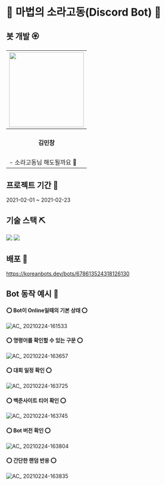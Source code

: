 # 🌸 마법의 소라고동(Discord Bot) 🌸

## 봇 개발 🏵

|<a href="https://github.com/superpangE"><img src = "https://avatars0.githubusercontent.com/u/62474560?s=460&v=4" width="200" height="200"/></a>
|------|
|<div align ="center"><h4>김민창</h4><div>|
|- 소라고동님 해도될까요 🌵|
  
## 프로젝트 기간 🌸

2021-02-01 ~ 2021-02-23

## 기술 스택 ⛏
![](https://img.shields.io/badge/python-v3.8.5-red)
![](https://img.shields.io/badge/bot-Discord-blue?style=flat-square)

## 배포 🍁

https://koreanbots.dev/bots/678613524318126130

## Bot 동작 예시 🌻

<div>

#### ⭕ Bot이 Online일때의 기본 상태 ⭕
![AC_ 20210224-161533](https://user-images.githubusercontent.com/62474560/108963458-75ab7700-76bd-11eb-82f6-66393e2f5452.gif)

#### ⭕ 명령어를 확인할 수 있는 구문 ⭕
![AC_ 20210224-163657](https://user-images.githubusercontent.com/62474560/108964894-6cbba500-76bf-11eb-9975-3b083d760414.gif)

#### ⭕ 대회 일정 확인 ⭕
![AC_ 20210224-163725](https://user-images.githubusercontent.com/62474560/108964903-704f2c00-76bf-11eb-9dcd-f87f45f46f69.gif)

#### ⭕ 백준사이트 티어 확인 ⭕
![AC_ 20210224-163745](https://user-images.githubusercontent.com/62474560/108964912-734a1c80-76bf-11eb-8097-cb9f22826d7e.gif)

#### ⭕ Bot 버전 확인 ⭕
![AC_ 20210224-163804](https://user-images.githubusercontent.com/62474560/108964916-7513e000-76bf-11eb-8702-609b8a733b35.gif)

#### ⭕ 간단한 랜덤 반응 ⭕
![AC_ 20210224-163835](https://user-images.githubusercontent.com/62474560/108964917-77763a00-76bf-11eb-899e-af58f4f39cf6.gif)
<br>

